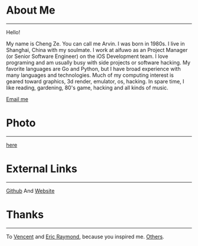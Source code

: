 
# About Me
----------------------

Hello!

My name is Cheng Ze. You can call me Arvin. I was born in 1980s. I live in Shanghai, China with my soulmate. I work at aifuwo as an Project Manager (or Senior Software Engineer) on the iOS Development team. I love programing and am usually busy with side projects or software hacking. My favorite languages are Go and Python, but I have broad experience with many languages and technologies. Much of my computing interest is geared toward graphics, 3d render, emulator, os, hacking. In spare time, I like reading, gardening, 80's game, hacking and all kinds of music.

[Email me](mailto:arvin.sfj@gmail.com)

# Photo
----------------------

[here](#)

# External Links
----------------------

[Github](https://github.com/arvinsfj) And [Website](https://github.com/arvinsfj/arvinsfj.github.io)

# Thanks
----------------------

To [Vencent](http://blog.sina.com.cn/vincentgao0520) and [Eric Raymond](http://www.catb.org/~esr/), because you inspired me. [Others](detail.html?doc=sitemap.md).
